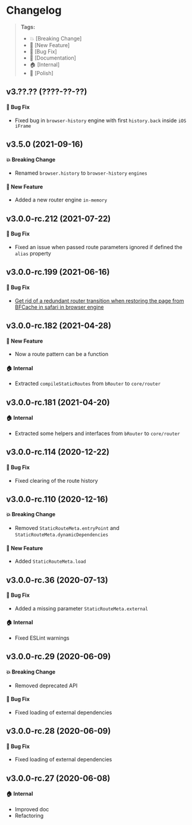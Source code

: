 Changelog
=========

> **Tags:**
> - :boom:       [Breaking Change]
> - :rocket:     [New Feature]
> - :bug:        [Bug Fix]
> - :memo:       [Documentation]
> - :house:      [Internal]
> - :nail_care:  [Polish]

## v3.??.?? (????-??-??)

#### :bug: Bug Fix

* Fixed bug in `browser-history` engine with first `history.back` inside `iOS iFrame`

## v3.5.0 (2021-09-16)

#### :boom: Breaking Change

* Renamed `browser.history` to `browser-history` `engines`

#### :rocket: New Feature

* Added a new router engine `in-memory`

## v3.0.0-rc.212 (2021-07-22)

#### :bug: Bug Fix

* Fixed an issue when passed route parameters ignored if defined the `alias` property

## v3.0.0-rc.199 (2021-06-16)

#### :bug: Bug Fix

* [Get rid of a redundant router transition when restoring the page from BFCache in safari in browser engine](https://github.com/V4Fire/Client/issues/552)

## v3.0.0-rc.182 (2021-04-28)

#### :rocket: New Feature

* Now a route pattern can be a function

#### :house: Internal

* Extracted `compileStaticRoutes` from `bRouter` to `core/router`

## v3.0.0-rc.181 (2021-04-20)

#### :house: Internal

* Extracted some helpers and interfaces from `bRouter` to `core/router`

## v3.0.0-rc.114 (2020-12-22)

#### :bug: Bug Fix

* Fixed clearing of the route history

## v3.0.0-rc.110 (2020-12-16)

#### :boom: Breaking Change

* Removed `StaticRouteMeta.entryPoint` and `StaticRouteMeta.dynamicDependencies`

#### :rocket: New Feature

* Added `StaticRouteMeta.load`

## v3.0.0-rc.36 (2020-07-13)

#### :bug: Bug Fix

* Added a missing parameter `StaticRouteMeta.external`

#### :house: Internal

* Fixed ESLint warnings

## v3.0.0-rc.29 (2020-06-09)

#### :boom: Breaking Change

* Removed deprecated API

#### :bug: Bug Fix

* Fixed loading of external dependencies

## v3.0.0-rc.28 (2020-06-09)

#### :bug: Bug Fix

* Fixed loading of external dependencies

## v3.0.0-rc.27 (2020-06-08)

#### :house: Internal

* Improved doc
* Refactoring

